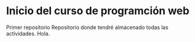 # Inicio del curso de programción web 
Primer repositorio
Repositorio donde tendré almacenado todas las actividades.
Hola.